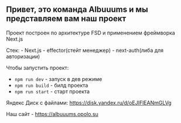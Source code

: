 ## Привет, это команда Albuuums и мы представляем вам наш проект

Проект построен по архитектуре FSD и применением фреймворка Next.js

Стек: - Next.js - effector(стейт менеджер) - next-auth(либа для авторизации)

Чтобы запустить проект:

- `npm run dev` - запуск в дев режиме
- `npm run build` - билд проекта
- `npm run start` - старт проекта

Яндекс Диск с файлами: https://disk.yandex.ru/d/oEJIFlEANmGLVg

Наш сайт - https://albuuums.opolo.su

